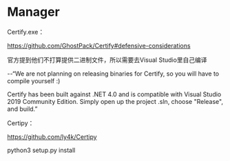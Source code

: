 # Manager

Certify.exe：

https://github.com/GhostPack/Certify#defensive-considerations

官方提到他们不打算提供二进制文件，所以需要去Visual Studio里自己编译


--“We are not planning on releasing binaries for Certify, so you will have to compile yourself :)

Certify has been built against .NET 4.0 and is compatible with Visual Studio 2019 Community Edition. Simply open up the project .sln, choose "Release", and build.”

Certipy：

https://github.com/ly4k/Certipy

python3 setup.py install

